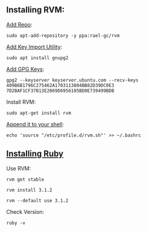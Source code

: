 ## Installing RVM:

[Add Repo](https://github.com/rvm/ubuntu_rvm/blob/531e67a9903a593d2c9c1f3cb9b6ee4ec332fad2/README.md):
``` 
sudo apt-add-repository -y ppa:rael-gc/rvm
```

[Add Key Import Utility](https://rvm.io/):
```
sudo apt install gnupg2
```

[Add GPG Keys](https://rvm.io/):
``` 
gpg2 --keyserver keyserver.ubuntu.com --recv-keys 409B6B1796C275462A1703113804BB82D39DC0E3 7D2BAF1CF37B13E2069D6956105BD0E739499BDB
```

Install RVM:
```
sudo apt-get install rvm
```

[Append it to your shell](https://github.com/rvm/ubuntu_rvm/blob/531e67a9903a593d2c9c1f3cb9b6ee4ec332fad2/README.md):
```
echo 'source "/etc/profile.d/rvm.sh"' >> ~/.bashrc
```


## [Installing Ruby](https://www.railstutorial.org/book)

Use RVM:
``` 
rvm get stable
```

```
rvm install 3.1.2
```

```
rvm --default use 3.1.2
```

Check Version:
```
ruby -v
```